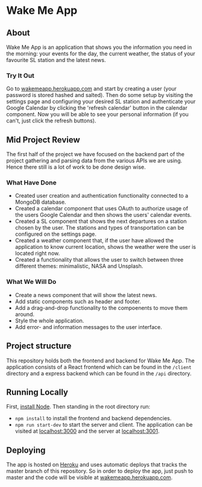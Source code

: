 # Wake Me App

## About
Wake Me App is an application that shows you the information you need in the morning: your events for the day, the current weather, the status of your favourite SL station and the latest news.

### Try It Out
Go to [wakemeapp.herokuapp.com](https://wakemeapp.herokuapp.com) and start by creating a user (your password is stored hashed and salted). Then do some setup by visiting the settings page and configuring your desired SL station and authenticate your Google Calendar by clicking the 'refresh calendar' button in the calendar component. Now you will be able to see your personal information (if you can't, just click the refresh buttons).

## Mid Project Review
The first half of the project we have focused on the backend part of the project gathering and parsing data from the various APIs we are using. Hence there still is a lot of work to be done design wise.

### What Have Done
- Created user creation and authentication functionality connected to a MongoDB database.
- Created a calendar component that uses OAuth to authorize usage of the users Google Calendar and then shows the users' calendar events.
- Created a SL component that shows the next departures on a station chosen by the user. The stations and types of transportation can be configured on the settings page.
- Created a weather component that, if the user have allowed the application to know current location, shows the weather were the user is located right now.
- Created a functionality that allows the user to switch between three different themes: minimalistic, NASA and Unsplash.

### What We Will Do
- Create a news component that will show the latest news.
- Add static components such as header and footer.
- Add a drag-and-drop functionality to the compoenents to move them around.
- Style the whole application.
- Add error- and information messages to the user interface.

## Project structure
This repository holds both the frontend and backend for Wake Me App. The application consists of a React frontend which can be found in the `/client` directory and a express backend which can be found in the `/api` directory.

## Running Locally
First, [install Node](https://docs.npmjs.com/getting-started/installing-node). Then standing in the root directory run:
* `npm install` to install the frontend and backend dependencies.
* `npm run start-dev` to start the server and client. The application can be visited at [localhost:3000](https://localhost:3000) and the server at [localhost:3001](https://localhost:3001).

## Deploying
The app is hosted on [Heroku](https://heroku.com) and uses automatic deploys that tracks the master branch of this repository. So in order to deploy the app, just push to master and the code will be visible at [wakemeapp.herokuapp.com](https://wakemeapp.herokuapp.com).